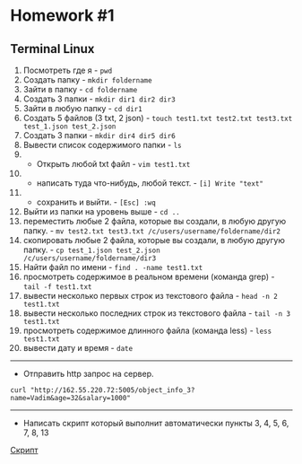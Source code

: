 # Homework #1

## Terminal Linux

1) Посмотреть где я  - `pwd`
2) Создать папку  - `mkdir foldername`
3) Зайти в папку -  `cd foldername`
4) Создать 3 папки - `mkdir dir1 dir2 dir3`
5) Зайти в любую папку - `cd dir1`
6) Создать 5 файлов (3 txt, 2 json) - `touch test1.txt test2.txt test3.txt test_1.json test_2.json`
7) Создать 3 папки - `mkdir dir4 dir5 dir6`
8) Вывести список содержимого папки - `ls`
9)  - Открыть любой txt файл -  `vim test1.txt`
10) - написать туда что-нибудь, любой текст. -  `[i] Write "text"` 
11) - сохранить и выйти. - `[Esc] :wq`
12) Выйти из папки на уровень выше - `cd ..`
13) переместить любые 2 файла, которые вы создали, в любую другую папку. - `mv test2.txt test3.txt /c/users/username/foldername/dir2`
14) скопировать любые 2 файла, которые вы создали, в любую другую папку. - `cp test_1.json test_2.json /c/users/username/foldername/dir3`
15) Найти файл по имени - `find . -name test1.txt`
16) просмотреть содержимое в реальном времени (команда grep) - `tail -f test1.txt`
17) вывести несколько первых строк из текстового файла - `head -n 2 test1.txt`
18) вывести несколько последних строк из текстового файла - `tail -n 3 test1.txt`
19) просмотреть содержимое длинного файла (команда less) -  `less test1.txt` 
20) вывести дату и время - `date`
***
- Отправить http запрос на сервер.

`curl "http://162.55.220.72:5005/object_info_3?name=Vadim&age=32&salary=1000"`
***
- Написать скрипт который выполнит автоматически пункты 3, 4, 5, 6, 7, 8, 13 

[Скрипт](https://github.com/Ilnur77/QA_courses_Homeworks/tree/main/HM_01/script)
